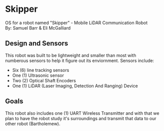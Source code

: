 # Skipper
OS for a robot named "Skipper" - Mobile LiDAR Communication Robot <br>
By: Samuel Barr & Eli McGalliard

## Design and Sensors
This robot was built to be lightweight and smaller than most with numberous sensors to help it figure out its enviornment.
Sensors include:
 - Six  (6) line tracking sensors
 - One (1) Ultrasonic sensor
 - Two (2) Optical Shaft Encoders
 - One (1) LiDAR (Laser Imaging, Detection And Ranging) Device
 
## Goals
This robot also includes one (1) UART Wireless Transmitter and with that we plan to have the robot study it's surroundings
and transmit that data to our other robot (Bartholemew).

